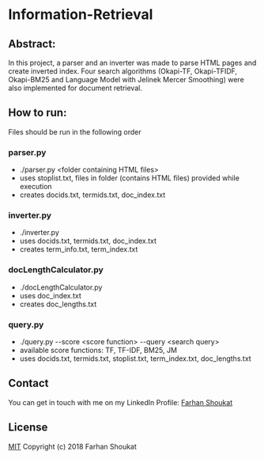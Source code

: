 # Information-Retrieval

## Abstract:
In this project, a parser and an inverter was made to parse HTML pages and create inverted index. Four search algorithms (Okapi-TF, Okapi-TFIDF, Okapi-BM25 and Language Model with Jelinek Mercer Smoothing) were also implemented for document retrieval.

## How to run:
Files should be run in the following order

### parser.py
* ./parser.py \<folder containing HTML files\>
* uses stoplist.txt, files in folder (contains HTML files) provided while execution
* creates docids.txt, termids.txt, doc_index.txt

### inverter.py
* ./inverter.py
* uses docids.txt, termids.txt, doc_index.txt
* creates term_info.txt, term_index.txt

### docLengthCalculator.py
* ./docLengthCalculator.py
* uses doc_index.txt
* creates doc_lengths.txt

### query.py
* ./query.py --score \<score function\> --query \<search query\>
* available score functions: TF, TF-IDF, BM25, JM
* uses docids.txt, termids.txt, stoplist.txt, term_index.txt, doc_lengths.txt


## Contact
You can get in touch with me on my LinkedIn Profile: [Farhan Shoukat](https://www.linkedin.com/in/farhan-shoukat-782542167/)


## License
[MIT](../master/LICENSE)
Copyright (c) 2018 Farhan Shoukat
